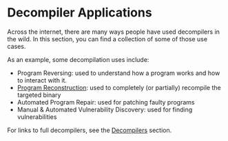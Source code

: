 # Decompiler Applications
Across the internet, there are many ways people have used decompilers in the wild.
In this section, you can find a collection of some of those use cases.

As an example, some decompilation uses include: 

- Program Reversing: used to understand how a program works and how to interact with it.
- [Program Reconstruction](/applications/program-reconstruction): used to completely (or partially) recompile the targeted binary
- Automated Program Repair: used for patching faulty programs
- Manual & Automated Vulnerability Discovery: used for finding vulnerabilities

For links to full decompilers, see the [Decompilers](/decompilers/directory) section. 